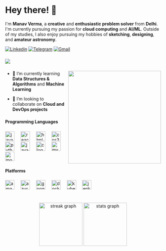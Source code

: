 # Hey there! :wave:

<!--Introduction -->
I'm **Manav Verma**, a **creative** and **enthusiastic problem solver** from **Delhi**. I'm currently pursuing my passion for **cloud computing** and **AI/ML**. Outside of my studies, I also enjoy pursuing my hobbies of **sketching**, **designing**, and **amateur astronomy**.

<!-- Your badges -->
[![Linkedin](https://img.shields.io/badge/-ManavVerma-blue?style=flat&logo=Linkedin&logoColor=white)](https://www.linkedin.com/in/manavvrma)
[![Telegram](https://img.shields.io/badge/-@Manav6666-blue?style=flat&logo=Telegram&logoColor=white)](https://t.me/Manav6666)
[![Gmail](https://img.shields.io/badge/-manavvrma17-c14438?style=flat&logo=Gmail&logoColor=white)](mailto:manavvrma17@gmail.com)

<!-- Profile View Count -->

###

<div align="left">
  <img src="https://profile-counter.glitch.me/manavvrma/count.svg?"  />
</div>

###

<img align="right" height="300" src="https://gifdb.com/images/high/coding-animated-laptop-flow-stream-ja04010rm5o68zfk.webp"  />

- 🌱 I’m currently learning **Data Structures & Algorithms** and **Machine Learning**

- 👯 I’m looking to collaborate on **Cloud and DevOps projects**






###

<h4 align="left">Programming Languages</h4>

###

<div align="left">
  <img src="https://cdn.jsdelivr.net/gh/devicons/devicon/icons/javascript/javascript-original.svg" height="30" alt="javascript logo"  />
  <img width="12" />
  <img src="https://cdn.jsdelivr.net/gh/devicons/devicon/icons/react/react-original.svg" height="30" alt="react logo"  />
  <img width="12" />
  <img src="https://cdn.jsdelivr.net/gh/devicons/devicon/icons/html5/html5-original.svg" height="30" alt="html5 logo"  />
  <img width="12" />
  <img src="https://cdn.jsdelivr.net/gh/devicons/devicon/icons/css3/css3-original.svg" height="30" alt="css3 logo"  />
  <img width="12" />
  <img src="https://cdn.jsdelivr.net/gh/devicons/devicon/icons/python/python-original.svg" height="30" alt="python logo"  />
  <img width="12" />
  <img src="https://cdn.jsdelivr.net/gh/devicons/devicon/icons/java/java-original.svg" height="30" alt="java logo"  />
  <img width="12" />
  <img src="https://cdn.jsdelivr.net/gh/devicons/devicon/icons/c/c-original.svg" height="30" alt="c logo"  />
  <img width="12" />
  <img src="https://cdn.jsdelivr.net/gh/devicons/devicon/icons/mysql/mysql-original.svg" height="30" alt="mysql logo"  />
  <img width="12" />
  <img src="https://cdn.jsdelivr.net/gh/devicons/devicon/icons/mongodb/mongodb-original.svg" height="30" alt="mongodb logo"  />
</div>

###

<h4 align="left">Platforms</h4>

###

<div align="left">
  <img src="https://skillicons.dev/icons?i=aws" height="30" alt="amazonwebservices logo"  />
  <img width="12" />
  <img src="https://cdn.simpleicons.org/microsoftazure/0078D4" height="30" alt="azure logo"  />
  <img width="12" />
  <img src="https://cdn.jsdelivr.net/gh/devicons/devicon/icons/googlecloud/googlecloud-original.svg" height="30" alt="googlecloud logo"  />
  <img width="12" />
  <img src="https://cdn.simpleicons.org/docker/2496ED" height="30" alt="docker logo"  />
  <img width="12" />
  <img src="https://cdn.simpleicons.org/kubernetes/326CE5" height="30" alt="kubernetes logo"  />
  <img width="12" />
  <img src="https://skillicons.dev/icons?i=jenkins" height="30" alt="jenkins logo"  />
</div>

###



###





<br clear="both">

<div align="center">
  <img src="https://streak-stats.demolab.com?user=manavvrma&locale=en&mode=daily&theme=swift&hide_border=true&border_radius=40&date_format=M%20j%5B,%20Y%5D&order=3" height="140" alt="streak graph" />
  <img src="https://github-readme-stats.vercel.app/api?username=manavvrma&hide_title=false&hide_rank=false&show_icons=true&include_all_commits=true&count_private=true&disable_animations=false&theme=github_dark&locale=en&hide_border=true&order=1" height="140" alt="stats graph" />
</div>
